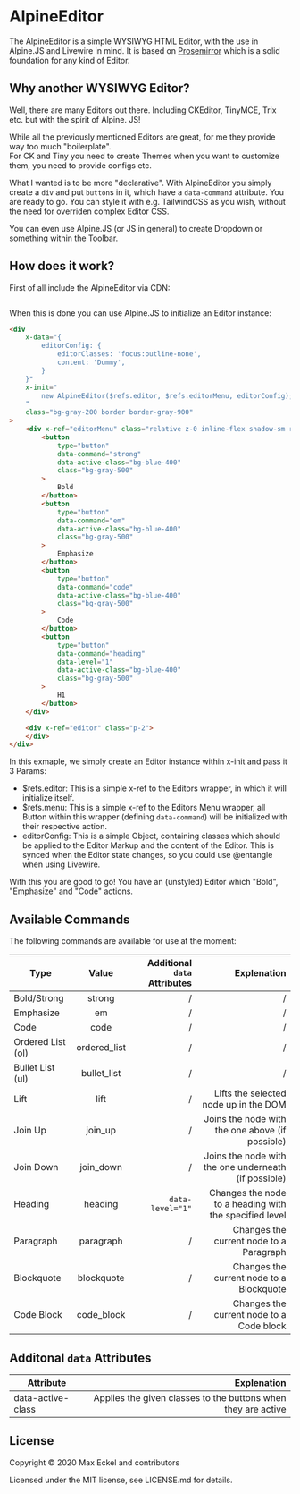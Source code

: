 # AlpineEditor

The AlpineEditor is a simple WYSIWYG HTML Editor, with the use in Alpine.JS and Livewire in mind.
It is based on [Prosemirror](https://prosemirror.net/) which is a solid foundation for any kind of Editor.

## Why another WYSIWYG Editor?

Well, there are many Editors out there. Including CKEditor, TinyMCE, Trix etc. but with the spirit of Alpine. JS!  

While all the previously mentioned Editors are great, for me they provide way too much "boilerplate".  
For CK and Tiny you need to create Themes when you want to customize them, you need to provide configs etc. 

What I wanted is to be more "declarative". With AlpineEditor you simply create a `div` and put `button`s in it, which have a `data-command` attribute. You are ready to go. You can style it with e.g. TailwindCSS as you wish, without the need for overriden complex Editor CSS.

You can even use Alpine.JS (or JS in general) to create Dropdown or something within the Toolbar.

## How does it work?

First of all include the AlpineEditor via CDN:

```

```

When this is done you can use Alpine.JS to initialize an Editor instance:

```html
<div 
    x-data="{
        editorConfig: { 
            editorClasses: 'focus:outline-none',
            content: 'Dummy',
        }
    }" 
    x-init="
        new AlpineEditor($refs.editor, $refs.editorMenu, editorConfig);
    " 
    class="bg-gray-200 border border-gray-900"
>
    <div x-ref="editorMenu" class="relative z-0 inline-flex shadow-sm rounded-md">
        <button 
            type="button" 
            data-command="strong" 
            data-active-class="bg-blue-400" 
            class="bg-gray-500"
        >
            Bold
        </button>
        <button 
            type="button" 
            data-command="em" 
            data-active-class="bg-blue-400" 
            class="bg-gray-500"
        >
            Emphasize
        </button>
        <button 
            type="button" 
            data-command="code" 
            data-active-class="bg-blue-400" 
            class="bg-gray-500"
        >
            Code
        </button>
        <button 
            type="button" 
            data-command="heading" 
            data-level="1"
            data-active-class="bg-blue-400" 
            class="bg-gray-500"
        >
            H1
        </button>
    </div>

    <div x-ref="editor" class="p-2">
    </div>
</div>
```

In this exmaple, we simply create an Editor instance within x-init and pass it 3 Params:

- $refs.editor: This is a simple x-ref to the Editors wrapper, in which it will initialize itself.
- $refs.menu: This is a simple x-ref to the Editors Menu wrapper, all Button within this wrapper (defining `data-command`) will be initialized with their respective action.
- editorConfig: This is a simple Object, containing classes which should be applied to the Editor Markup and the content of the Editor. This is synced when the Editor state changes, so you could use @entangle when using Livewire. 

With this you are good to go! You have an (unstyled) Editor which "Bold", "Emphasize" and "Code" actions.


## Available Commands

The following commands are available for use at the moment:

| Type              | Value         | Additional `data` Attributes  | Explenation  |
| ----------------- |:-------------:| -----------------------------:| ------------------------------------------------------:|
| Bold/Strong       | strong        | /                             | /                                                      |
| Emphasize         | em            | /                             | /                                                      |
| Code              | code          | /                             | /                                                      |
| Ordered List (ol) | ordered_list  | /                             | /                                                      |
| Bullet List (ul)  | bullet_list   | /                             | /                                                      |
| Lift              | lift          | /                             | Lifts the selected node up in the DOM                  |
| Join Up           | join_up       | /                             | Joins the node with the one above (if possible)        |
| Join Down         | join_down     | /                             | Joins the node with the one underneath (if possible)   |
| Heading           | heading       | `data-level="1"`              | Changes the node to a heading with the specified level |
| Paragraph         | paragraph     | /                             | Changes the current node to a Paragraph                |
| Blockquote        | blockquote    | /                             | Changes the current node to a Blockquote               |
| Code Block        | code_block    | /                             | Changes the current node to a Code block               |

## Additonal `data` Attributes

| Attribute         | Explenation                                                   |
| ----------------- | -------------------------------------------------------------:|
| data-active-class | Applies the given classes to the buttons when they are active |


## License

Copyright © 2020 Max Eckel and contributors

Licensed under the MIT license, see LICENSE.md for details.